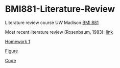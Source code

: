 # BMI881-Literature-Review
Literature review course UW Madison [BMI 881](https://kbroman.org/BMI881/)

Most recent literature review (Rosenbaum, 1983): [link](https://github.com/gruenloht-ds/BMI881-Literature-Review/blob/main/the_central_role_of_the_propensity_score_in_observational_studies_for_causal_effects-rosenbaum-1983.docx)

[Homework 1](https://github.com/gruenloht-ds/BMI881-Literature-Review/blob/main/homework1.docx)

[Figure](https://github.com/gruenloht-ds/BMI881-Literature-Review/blob/main/Figure1.jpg)

[Code](https://github.com/gruenloht-ds/BMI881-Literature-Review/blob/main/homework1-BMI881.R)
